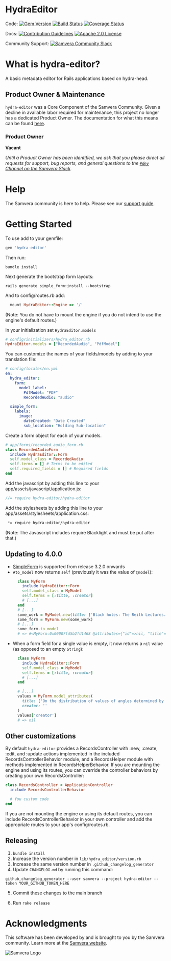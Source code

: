 # HydraEditor

Code:
[![Gem Version](https://badge.fury.io/rb/hydra-editor.png)](http://badge.fury.io/rb/hydra-editor)
[![Build Status](https://circleci.com/gh/samvera/hydra-editor.svg?style=svg)](https://circleci.com/gh/samvera/hydra-editor)
[![Coverage Status](https://coveralls.io/repos/github/samvera/hydra-editor/badge.svg?branch=main)](https://coveralls.io/github/samvera/hydra-editor?branch=main)

Docs:
[![Contribution Guidelines](http://img.shields.io/badge/CONTRIBUTING-Guidelines-blue.svg)](./CONTRIBUTING.md)
[![Apache 2.0 License](http://img.shields.io/badge/APACHE2-license-blue.svg)](./LICENSE.txt)

Community Support: [![Samvera Community Slack](https://img.shields.io/badge/samvera-slack-blueviolet)](http://slack.samvera.org/)

# What is hydra-editor?

A basic metadata editor for Rails applications based on hydra-head.

## Product Owner & Maintenance

`hydra-editor` was a Core Component of the Samvera Community. Given a decline in available labor required for maintenance, this project no longer has a dedicated Product Owner. The documentation for what this means can be found [here](http://samvera.github.io/core_components.html#requirements-for-a-core-component).

### Product Owner

**Vacant**

_Until a Product Owner has been identified, we ask that you please direct all requests for support, bug reports, and general questions to the [`#dev` Channel on the Samvera Slack](https://samvera.slack.com/app_redirect?channel=dev)._

# Help

The Samvera community is here to help. Please see our [support guide](./SUPPORT.md).

# Getting Started

To use add to your gemfile:

```ruby
gem 'hydra-editor'
```

Then run:
```
bundle install
```

Next generate the bootstrap form layouts:
```
rails generate simple_form:install --bootstrap
```

And to config/routes.rb add:

```ruby
  mount HydraEditor::Engine => '/'
```

(Note: You do not have to mount the engine if you do not intend to use the engine's default routes.)

In your initialization set ```HydraEditor.models```

```ruby
# config/initializers/hydra_editor.rb
HydraEditor.models = ["RecordedAudio", "PdfModel"]
```

You can customize the names of your fields/models by adding to your translation file:

```yaml
# config/locales/en.yml
en:
  hydra_editor:
    form:
      model_label:
        PdfModel: "PDF"
        RecordedAudio: "audio"

  simple_form:
    labels:
      image:
        dateCreated: "Date Created"
        sub_location: "Holding Sub-location"
```

Create a form object for each of your models.

```ruby
# app/forms/recorded_audio_form.rb
class RecordedAudioForm
  include HydraEditor::Form
  self.model_class = RecordedAudio
  self.terms = [] # Terms to be edited
  self.required_fields = [] # Required fields
end
```

Add the javascript by adding this line to your app/assets/javascript/application.js:

```javascript
//= require hydra-editor/hydra-editor
```

Add the stylesheets by adding this line to your app/assets/stylesheets/application.css:

```css
 *= require hydra-editor/hydra-editor
```

(Note: The Javascript includes require Blacklight and must be put after that.)

## Updating to 4.0.0

* [SimpleForm](https://github.com/plataformatec/simple_form) is supported from release 3.2.0 onwards
* `#to_model` now returns `self` (previously it was the value of `@model`):
  ```ruby
    class MyForm
      include HydraEditor::Form
      self.model_class = MyModel
      self.terms = [:title, :creator]
      # [...]
    end
    # [...]
    some_work = MyModel.new(title: ['Black holes: The Reith Lectures.'], creator: 'S.W. Hawking')
    some_form = MyForm.new(some_work)
    # [...]
    some_form.to_model
    # => #<MyForm:0x00007fd5b2fd1468 @attributes={"id"=>nil, "title"=>["Black holes: The Reith Lectures."], "creator"=>"S.W. Hawking"}, @model=#<MyModel id: nil, title: ["Black holes: The Reith Lectures."], creator: "S.W. Hawking">>
  ```
* When a form field for a single value is empty, it now returns a `nil` value (as opposed to an empty `String`):
  ```ruby
    class MyForm
      include HydraEditor::Form
      self.model_class = MyModel
      self.terms = [:title, :creator]
      # [...]
    end

    # [...]
    values = MyForm.model_attributes(
      title: ['On the distribution of values of angles determined by coplanar points.'],
      creator: ''
    )
    values['creator']
    # => nil
  ```

## Other customizations

By default `hydra-editor` provides a RecordsController with :new, :create, :edit, and :update actions implemented in the included RecordsControllerBehavior module, and a RecordsHelper module with methods implemented in RecordsHelperBehavior.  If you are mounting the engine and using its routes, you can override the controller behaviors by creating your own RecordsController:

```ruby
class RecordsController < ApplicationController
  include RecordsControllerBehavior

  # You custom code
end
```

If you are not mounting the engine or using its default routes, you can include RecordsControllerBehavior in your own controller and add the appropriate routes to your app's config/routes.rb.

## Releasing

1. `bundle install`
2. Increase the version number in `lib/hydra_editor/version.rb`
3. Increase the same version number in `.github_changelog_generator`
4. Update `CHANGELOG.md` by running this command:

  ```
  github_changelog_generator --user samvera --project hydra-editor --token YOUR_GITHUB_TOKEN_HERE
  ```

5. Commit these changes to the main branch

6. Run `rake release`

# Acknowledgments

This software has been developed by and is brought to you by the Samvera community.  Learn more at the
[Samvera website](http://samvera.org/).

![Samvera Logo](https://wiki.duraspace.org/download/thumbnails/87459292/samvera-fall-font2-200w.png?version=1&modificationDate=1498550535816&api=v2)
